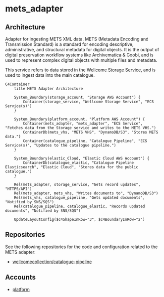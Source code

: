 # mets_adapter

## Architecture

Adapter for ingesting METS XML data. METS (Metadata Encoding and Transmission Standard) is a standard for encoding descriptive, administrative, and structural metadata for digital objects. It is the output of digital preservation workflow systems like Archivematica & Goobi, and is used to represent complex digital objects with multiple files and metadata.

This service refers to data stored in the [Wellcome Storage Service](../workflow/storage_service.md), and is used to ingest data into the main catalogue.

```mermaid
C4Container
    title METS Adapter Architecture

    System_Boundary(storage_account, "Storage AWS Account") {
        Container(storage_service, "Wellcome Storage Service", "ECS Service(s)")
    }

    System_Boundary(platform_account, "Platform AWS Account") {
        Container(mets_adapter, "mets_adapter", "ECS Service", "Fetches data from the Storage service and writes to the METS VHS.")
        ContainerDb(mets_vhs, "METS VHS", "DynamoDB/S3", "Stores METS data.")
        Container(catalogue_pipeline, "Catalogue Pipeline", "ECS Service(s)", "Updates to the catalogue pipeline.")
    }

    System_Boundary(elastic_Cloud, "Elastic Cloud AWS Account") {
        ContainerDb(catalogue_elastic, "Catalogue Pipeline Elasticsearch", "Elastic Cloud", "Stores data for the public catalogue.")
    }

    Rel(mets_adapter, storage_service, "Gets record updates", "HTTPS/API")
    Rel(mets_adapter, mets_vhs, "Writes documents to", "DynamoDB/S3")
    Rel(mets_vhs, catalogue_pipeline, "Gets updated documents", "Notified by SNS/SQS")
    Rel(catalogue_pipeline, catalogue_elastic, "Records updated documents", "Notified by SNS/SQS")

    UpdateLayoutConfig($c4ShapeInRow="3", $c4BoundaryInRow="2")
```

## Repositories

See the following repositories for the code and configuration related to the METS adapter:

- [wellcomecollection/catalogue-pipeline](https://github.com/wellcomecollection/catalogue-pipeline/tree/main/mets_adapter)

## Accounts

- [platform](../../aws_accounts.md#platform)
